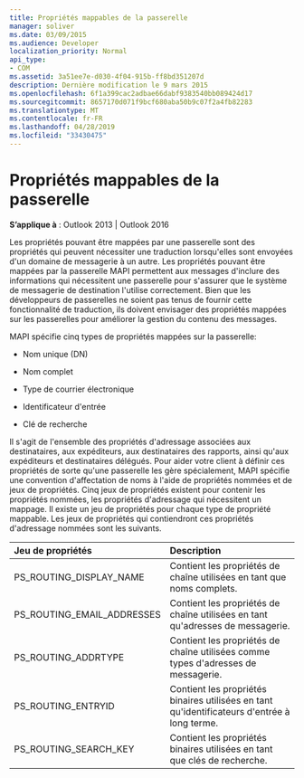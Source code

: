 ```yaml
---
title: Propriétés mappables de la passerelle
manager: soliver
ms.date: 03/09/2015
ms.audience: Developer
localization_priority: Normal
api_type:
- COM
ms.assetid: 3a51ee7e-d030-4f04-915b-ff8bd351207d
description: Dernière modification le 9 mars 2015
ms.openlocfilehash: 6f1a399cac2adbae66dabf9383540bb089424d17
ms.sourcegitcommit: 8657170d071f9bcf680aba50b9c07f2a4fb82283
ms.translationtype: MT
ms.contentlocale: fr-FR
ms.lasthandoff: 04/28/2019
ms.locfileid: "33430475"
---
```

# <a name="gateway-mappable-properties"></a>Propriétés mappables de la passerelle

**S’applique à** : Outlook 2013 | Outlook 2016 
  
Les propriétés pouvant être mappées par une passerelle sont des propriétés qui peuvent nécessiter une traduction lorsqu'elles sont envoyées d'un domaine de messagerie à un autre. Les propriétés pouvant être mappées par la passerelle MAPI permettent aux messages d'inclure des informations qui nécessitent une passerelle pour s'assurer que le système de messagerie de destination l'utilise correctement. Bien que les développeurs de passerelles ne soient pas tenus de fournir cette fonctionnalité de traduction, ils doivent envisager des propriétés mappées sur les passerelles pour améliorer la gestion du contenu des messages.
  
MAPI spécifie cinq types de propriétés mappées sur la passerelle:
  
- Nom unique (DN)
    
- Nom complet
    
- Type de courrier électronique
    
- Identificateur d'entrée
    
- Clé de recherche
    
Il s'agit de l'ensemble des propriétés d'adressage associées aux destinataires, aux expéditeurs, aux destinataires des rapports, ainsi qu'aux expéditeurs et destinataires délégués. Pour aider votre client à définir ces propriétés de sorte qu'une passerelle les gère spécialement, MAPI spécifie une convention d'affectation de noms à l'aide de propriétés nommées et de jeux de propriétés. Cinq jeux de propriétés existent pour contenir les propriétés nommées, les propriétés d'adressage qui nécessitent un mappage. Il existe un jeu de propriétés pour chaque type de propriété mappable. Les jeux de propriétés qui contiendront ces propriétés d'adressage nommées sont les suivants.
  
|**Jeu de propriétés**|**Description**|
|:-----|:-----|
|PS_ROUTING_DISPLAY_NAME  <br/> |Contient les propriétés de chaîne utilisées en tant que noms complets.  <br/> |
|PS_ROUTING_EMAIL_ADDRESSES  <br/> |Contient les propriétés de chaîne utilisées en tant qu'adresses de messagerie.  <br/> |
|PS_ROUTING_ADDRTYPE  <br/> |Contient les propriétés de chaîne utilisées comme types d'adresses de messagerie.  <br/> |
|PS_ROUTING_ENTRYID  <br/> |Contient les propriétés binaires utilisées en tant qu'identificateurs d'entrée à long terme.  <br/> |
|PS_ROUTING_SEARCH_KEY  <br/> |Contient les propriétés binaires utilisées en tant que clés de recherche.  <br/> |
   

